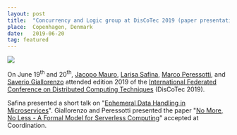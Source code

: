 ```yaml
---
layout: post
title:  "Concurrency and Logic group at DisCoTec 2019 (paper presentation and short talk)"
place:  Copenhagen, Denmark
date:   2019-06-20
tag: featured
---
```

<img class="img-fluid mx-auto d-block" src="/images/posts/discotec2019.jpeg">

On June 19<sup>th</sup> and 20<sup>th</sup>, [Jacopo Mauro](/people.html#jm), [Larisa Safina](/people.html#ls), [Marco Peressotti](/people.html#mp), and
[Saverio Giallorenzo](/people.html#sg) attended edition 2019 of the [International Federated Conference on Distributed Computing Techniques](https://www.discotec.org/) (DisCoTec 2019). 

Safina presented a short talk on "[Ephemeral Data Handling in Microservices](/publications.html#paper_GMSZ19)". Giallorenzo and Peressotti presented the paper "[No More, No Less - A Formal Model for Serverless Computing](/publications.html#paper_GGLMPZ19)" accepted at Coordination.